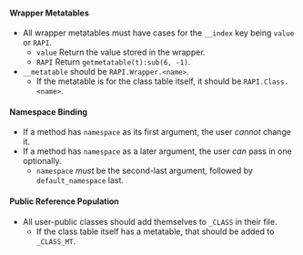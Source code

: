 #### Wrapper Metatables
- All wrapper metatables must have cases for the `__index` key being `value` or `RAPI`.
    - `value`   Return the value stored in the wrapper.
    - `RAPI`    Return `getmetatable(t):sub(6, -1)`.
- `__metatable` should be `RAPI.Wrapper.<name>`.
    - If the metatable is for the class table itself, it should be `RAPI.Class.<name>`.

#### Namespace Binding
- If a method has `namespace` as its first argument, the user *cannot* change it.
- If a method has `namespace` as a later argument, the user *can* pass in one optionally.
    - `namespace` *must* be the second-last argument, followed by `default_namespace` last.

#### Public Reference Population
- All user-public classes should add themselves to `_CLASS` in their file.
    - If the class table itself has a metatable, that should be added to `_CLASS_MT`.